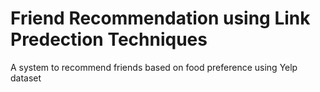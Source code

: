 # Friend Recommendation using Link Predection Techniques
A system to recommend friends based on food preference using Yelp dataset
